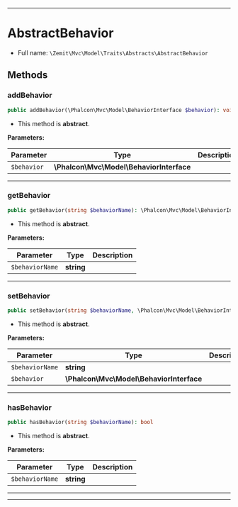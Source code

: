 ***

# AbstractBehavior





* Full name: `\Zemit\Mvc\Model\Traits\Abstracts\AbstractBehavior`




## Methods


### addBehavior



```php
public addBehavior(\Phalcon\Mvc\Model\BehaviorInterface $behavior): void
```




* This method is **abstract**.



**Parameters:**

| Parameter | Type | Description |
|-----------|------|-------------|
| `$behavior` | **\Phalcon\Mvc\Model\BehaviorInterface** |  |





***

### getBehavior



```php
public getBehavior(string $behaviorName): \Phalcon\Mvc\Model\BehaviorInterface
```




* This method is **abstract**.



**Parameters:**

| Parameter | Type | Description |
|-----------|------|-------------|
| `$behaviorName` | **string** |  |





***

### setBehavior



```php
public setBehavior(string $behaviorName, \Phalcon\Mvc\Model\BehaviorInterface $behavior): void
```




* This method is **abstract**.



**Parameters:**

| Parameter | Type | Description |
|-----------|------|-------------|
| `$behaviorName` | **string** |  |
| `$behavior` | **\Phalcon\Mvc\Model\BehaviorInterface** |  |





***

### hasBehavior



```php
public hasBehavior(string $behaviorName): bool
```




* This method is **abstract**.



**Parameters:**

| Parameter | Type | Description |
|-----------|------|-------------|
| `$behaviorName` | **string** |  |





***

***

